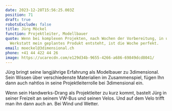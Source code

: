 ```yaml
---
date: 2023-12-28T15:56:25.003Z
position: 71
draft: true
robotsExclude: false
title: Jürg Möckel
function: Projektleiter, Modellbauer
quote: Wenn bei komplexen Projekten, nach Wochen der Vorbereitung, in unserer
  Werkstatt mein geplantes Produkt entsteht, ist die Woche perfekt.
email: moeckel@3dimensional.ch
phone: +41 44 422 44 26
image: https://ucarecdn.com/e129d34b-9655-4266-a686-69849dcd8041/
---
```

Jürg bringt seine langjährige Erfahrung als Modelbauer zu 3dimensional.  Sein Wissen über verschiedenste Materialien im Zusammenspiel, fügen Ihn dann auch nahtlos in seine Projektleiterrolle bei 3dimensional ein. 

Wenn sein Handwerks-Drang als Projektleiter zu kurz kommt, bastelt Jürg in seiner Freizeit an seinem VW-Bus und seinen Velos. 
Und auf dem Velo trifft man ihn dann auch an. Bei Wind und Wetter.
